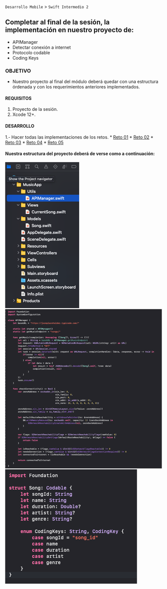 `Desarrollo Mobile` > `Swift Intermedio 2`

## Completar al final de la sesión, la implementación en nuestro proyecto de:
* APIManager
* Detectar conexión a internet
* Protocolo codable
* Coding Keys

### OBJETIVO

- Nuestro proyecto al final del módulo deberá quedar con una estructura órdenada y con los requerimientos anteriores implementados.

#### REQUISITOS

1. Proyecto de la sesión.
2. Xcode 12+.

#### DESARROLLO

1.- Hacer todas las implementaciones de los retos.
	* [Reto 01](Reto-01)
	* [Reto 02](Reto-02)
	* [Reto 03](Reto-03)
	* [Reto 04](Reto-04)
	* [Reto 05](Reto-05)

#### Nuestra estructura del proyecto deberá de verse como a continuación:
![](estructuraFinal.png)
![](apiManager.png)
![](song.png)